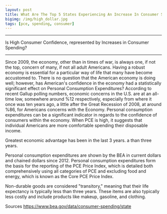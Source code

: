 ```yaml
---
layout: post
title: What Are The Top 5 States Experiencing An Increase In Consumer Spending?
bigimg: /img/high_dollar.jpg
tags: [pce, spending, consumer]
---
```


---

Is High Consumer Confidence, represented by Increases in Consumer Spending?


---

Since 2009, the economy, other than in times of war, is always one, if not the top, concern of many, if not all adult Americans. Having a robust economy is essential for a particular way of life that many have become accustomed to. There is no question that the American economy is doing well; however, has American's confidence in the economy had a statistically significant effect on Personal Consumption Expenditures?
According to recent Gallup polling numbers, economic concerns in the U.S. are at an all-time low, somewhere around %12 respectively, especially from where it once was ten years ago, a little after the Great Recession of 2008, at around %86, for Americans concerns with the Economy.
Personal consumption expenditures can be a significant indicator in regards to the confidence of consumers within the economy. When PCE is high, it suggests that individual Americans are more comfortable spending their disposable income. 




Greatest economic advantage has been in the last 3 years. a than three years. 


Personal consumption expenditures are shown by the BEA in current dollars and chained dollars since 2012. Personal consumption expenditures form the basis for the reporting of the PCE Price Index, which is detailed both comprehensively using all categories of PCE and excluding food and energy, which is known as the Core PCE Price Index.




Non-durable goods are considered "transitory," meaning that their life expectancy is typically less than three years. These items are also typically less costly and include products like makeup, gasoline, and clothing.






Sources
https://www.bea.gov/data/consumer-spending/state
